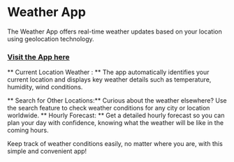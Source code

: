 # Weather App

The Weather App offers real-time weather updates based on your location using geolocation technology.

### [Visit the App here](https://yasaman1993.github.io/Weather-App/)

** Current Location Weather : ** The app automatically identifies your current location and displays key weather details such as temperature, humidity, wind conditions.

** Search for Other Locations:** Curious about the weather elsewhere? Use the search feature to check weather conditions for any city or location worldwide.
** Hourly Forecast: ** Get a detailed hourly forecast so you can plan your day with confidence, knowing what the weather will be like in the coming hours.

Keep track of weather conditions easily, no matter where you are, with this simple and convenient app!
